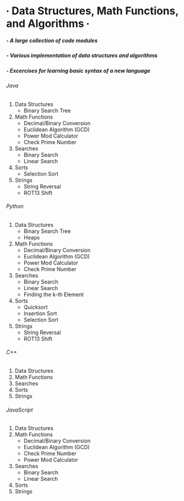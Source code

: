 # ∙ Data Structures, Math Functions, and Algorithms ∙
#####	- A large collection of code modules
#####	- Various implementation of data structures and algorithms
#####	- Excercises for learning basic syntax of a new language

###### Java
1. Data Structures
	* Binary Search Tree
2. Math Functions
	* Decimal/Binary Conversion
	* Euclidean Algorithm (GCD)
	* Power Mod Calculator
	* Check Prime Number
3. Searches
	* Binary Search
	* Linear Search
4. Sorts
	* Selection Sort
5. Strings
	* String Reversal
	* ROT13 Shift

###### Python
1. Data Structures
	* Binary Search Tree
	* Heaps
2. Math Functions
	* Decimal/Binary Conversion
	* Euclidean Algorithm (GCD)
	* Power Mod Calculator
	* Check Prime Number
3. Searches
	* Binary Search
	* Linear Search
	* Finding the k-th Element
4. Sorts
	* Quicksort
	* Insertion Sort
	* Selection Sort
5. Strings
	* String Reversal
	* ROT13 Shift

###### C++
1. Data Structures
2. Math Functions
3. Searches
4. Sorts
5. Strings

###### JavaScript
1. Data Structures
2. Math Functions
	* Decimal/Binary Conversion
	* Euclidean Algorithm (GCD)
	* Check Prime Number
	* Power Mod Calculator
3. Searches
	* Binary Search
	* Linear Search
4. Sorts
5. Strings
